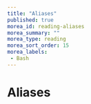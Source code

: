 ```yaml
---
title: "Aliases"
published: true
morea_id: reading-aliases
morea_summary: ""
morea_type: reading
morea_sort_order: 15
morea_labels:
 - Bash
---
```


# Aliases


